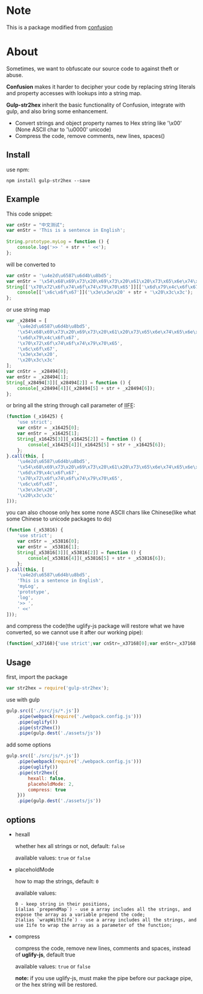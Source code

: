 # Note
This is a package modified from [confusion](https://www.npmjs.com/package/confusion)

# About
Sometimes, we want to obfuscate our source code to against theft or abuse.

**Confusion** makes it harder to decipher your code by replacing string literals 
and property accesses with lookups into a string map.

**Gulp-str2hex** inherit the basic functionality of Confusion, integrate with gulp, and also bring some enhancement.

* Convert strings and object property names to Hex string like '\x00' (None ASCII char to '\u0000' unicode)
* Compress the code, remove comments, new lines, spaces()

## Install

use npm:


```
npm install gulp-str2hex --save
```

## Example

This code snippet:

```js
var cnStr = "中文测试";
var enStr = 'This is a sentence in English';
 
String.prototype.myLog = function () {
    console.log('>> ' + str + ' <<');
};
```

will be converted to

```js
var cnStr = '\u4e2d\u6587\u6d4b\u8bd5';
var enStr = '\x54\x68\x69\x73\x20\x69\x73\x20\x61\x20\x73\x65\x6e\x74\x65\x6e\x63\x65\x20\x69\x6e\x20\x45\x6e\x67\x6c\x69\x73\x68';
String[['\x70\x72\x6f\x74\x6f\x74\x79\x70\x65']][['\x6d\x79\x4c\x6f\x67']] = function () {
    console[['\x6c\x6f\x67']]('\x3e\x3e\x20' + str + '\x20\x3c\x3c');
};
```

or use string map

```js
var _x28494 = [
    '\u4e2d\u6587\u6d4b\u8bd5',
    '\x54\x68\x69\x73\x20\x69\x73\x20\x61\x20\x73\x65\x6e\x74\x65\x6e\x63\x65\x20\x69\x6e\x20\x45\x6e\x67\x6c\x69\x73\x68',
    '\x6d\x79\x4c\x6f\x67',
    '\x70\x72\x6f\x74\x6f\x74\x79\x70\x65',
    '\x6c\x6f\x67',
    '\x3e\x3e\x20',
    '\x20\x3c\x3c'
];
var cnStr = _x28494[0];
var enStr = _x28494[1];
String[_x28494[3]][_x28494[2]] = function () {
    console[_x28494[4]](_x28494[5] + str + _x28494[6]);
};
```

or bring all the string through call parameter of <abbr title="immediately invoced function expression">IIFE</abbr>:

```js
(function (_x16425) {
    'use strict';
    var cnStr = _x16425[0];
    var enStr = _x16425[1];
    String[_x16425[3]][_x16425[2]] = function () {
        console[_x16425[4]](_x16425[5] + str + _x16425[6]);
    };
}.call(this, [
    '\u4e2d\u6587\u6d4b\u8bd5',
    '\x54\x68\x69\x73\x20\x69\x73\x20\x61\x20\x73\x65\x6e\x74\x65\x6e\x63\x65\x20\x69\x6e\x20\x45\x6e\x67\x6c\x69\x73\x68',
    '\x6d\x79\x4c\x6f\x67',
    '\x70\x72\x6f\x74\x6f\x74\x79\x70\x65',
    '\x6c\x6f\x67',
    '\x3e\x3e\x20',
    '\x20\x3c\x3c'
]));

```

you can also choose only hex some none ASCII chars like Chinese(like what some Chinese to unicode packages to do)

```js
(function (_x53816) {
    'use strict';
    var cnStr = _x53816[0];
    var enStr = _x53816[1];
    String[_x53816[3]][_x53816[2]] = function () {
        console[_x53816[4]](_x53816[5] + str + _x53816[6]);
    };
}.call(this, [
    '\u4e2d\u6587\u6d4b\u8bd5',
    'This is a sentence in English',
    'myLog',
    'prototype',
    'log',
    '>> ',
    ' <<'
]));
```

and compress the code(the uglify-js package will restore what we have converted, so we cannot use it after our working pipe):

```js
(function(_x37168){'use strict';var cnStr=_x37168[0];var enStr=_x37168[1];String[_x37168[3]][_x37168[2]]=function(){console[_x37168[4]](_x37168[5]+str+_x37168[6]);};}.call(this,['\u4e2d\u6587\u6d4b\u8bd5','This is a sentence in English','myLog','prototype','log','>> ',' <<']));
```

## Usage

first, import the package

```js
var str2hex = require('gulp-str2hex');
```

use with gulp

```js
gulp.src(['./src/js/*.js'])
    .pipe(webpack(require('./webpack.config.js')))
    .pipe(uglify())
    .pipe(str2hex())
    .pipe(gulp.dest('./assets/js')) 
```

add some options

```js
gulp.src(['./src/js/*.js'])
    .pipe(webpack(require('./webpack.config.js')))
    .pipe(uglify())
    .pipe(str2hex({
        hexall: false,
        placeholdMode: 2,
        compress: true
    }))
    .pipe(gulp.dest('./assets/js')) 
```

## options

* hexall

  whether hex all strings or not, default: `false`


  available values: `true` or `false`
  

* placeholdMode

  how to map the strings, default: `0`

  
  available values: 
  ```
  0 - keep string in their positions,
  1(alias `prependMap`) - use a array includes all the strings, and expose the array as a variable prepend the code;
  2(alias `wrapWithIife`) - use a array includes all the strings, and use Iife to wrap the array as a parameter of the function;
  ```


* compress

  compress the code, remove new lines, comments and spaces, instead of **uglify-js**, default true

  available values: `true` or `false`

  **note:**
    if you use uglify-js, must make the pipe before our package pipe, or the hex string will be restored.